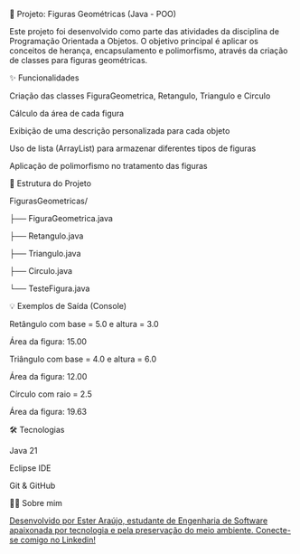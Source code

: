 📁 Projeto: Figuras Geométricas (Java - POO)

Este projeto foi desenvolvido como parte das atividades da disciplina de Programação Orientada a Objetos. O objetivo principal é aplicar os conceitos de herança, encapsulamento e polimorfismo, através da criação de classes para figuras geométricas.

✨ Funcionalidades

Criação das classes FiguraGeometrica, Retangulo, Triangulo e Circulo

Cálculo da área de cada figura

Exibição de uma descrição personalizada para cada objeto

Uso de lista (ArrayList) para armazenar diferentes tipos de figuras

Aplicação de polimorfismo no tratamento das figuras

📂 Estrutura do Projeto

FigurasGeometricas/

├── FiguraGeometrica.java

├── Retangulo.java

├── Triangulo.java

├── Circulo.java

└── TesteFigura.java


💡 Exemplos de Saída (Console)

Retângulo com base = 5.0 e altura = 3.0

Área da figura: 15.00

Triângulo com base = 4.0 e altura = 6.0

Área da figura: 12.00

Círculo com raio = 2.5

Área da figura: 19.63

🛠️ Tecnologias

Java 21

Eclipse IDE

Git & GitHub

🙋‍♀️ Sobre mim

[Desenvolvido por Ester Araújo, estudante de Engenharia de Software apaixonada por tecnologia e pela preservação do meio ambiente.
Conecte-se comigo no Linkedin! ](https://www.linkedin.com/in/ester-ara%C3%BAjo-853447236/)
